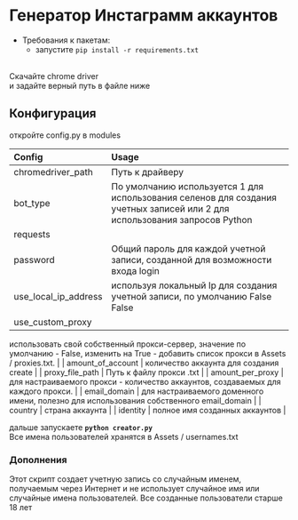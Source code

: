 # Генератор Инстаграмм аккаунтов

- Требования к пакетам:<br>
  - запустите `pip install -r requirements.txt`
<br>
Скачайте chrome driver<br>
и задайте верный путь в файле ниже<br>



## Конфигурация
откройте config.py в modules

| Config               | Usage                                                                                                |
| :------------------- | :--------------------------------------------------------------------------------------------------- |
| chromedriver_path    | Путь к драйверу                                                                  |
| bot_type             | По умолчанию используется 1 для использования селенов для создания учетных записей или 2 для использования запросов Python
 requests                      |
| password             | Общий пароль для каждой учетной записи, созданной для возможности входа login                                      |
| use_local_ip_address | используя локальный Ip для создания учетной записи, по умолчанию False False                                                   |
| use_custom_proxy     |
использовать свой собственный прокси-сервер, значение по умолчанию - False, изменить на True - добавить список прокси в Assets / proxies.txt.
|
| amount_of_account    | количество аккаунта для создания create                                                                          |
| proxy_file_path      | Путь к файлу прокси .txt
                                                                |
| amount_per_proxy     | для настраиваемого прокси - количество аккаунтов, создаваемых для каждого прокси.
                                   |
| email_domain         | для настраиваемого доменного имени, полезно для использования собственного email_domain                              |
| country              | страна аккаунта                                                             |
| identity             | полное имя созданных аккаунтов
                                          |

дальше запускаете <strong>`python creator.py`</strong>
<br>
Все имена пользователей хранятся в Assets / usernames.txt

### Дополнения
Этот скрипт создает учетную запись со случайным именем, получаемым через Интернет и не использует случайное имя или случайные имена пользователей. Все созданные пользователи старше 18 лет

